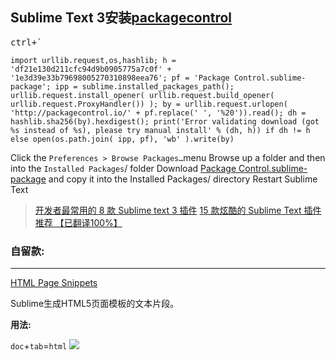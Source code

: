## Sublime Text 3安装[packagecontrol](https://packagecontrol.io/installation)

<p><kbd>ctrl<em>+</em>`</kbd></p>

```
import urllib.request,os,hashlib; h = 'df21e130d211cfc94d9b0905775a7c0f' + '1e3d39e33b79698005270310898eea76'; pf = 'Package Control.sublime-package'; ipp = sublime.installed_packages_path(); urllib.request.install_opener( urllib.request.build_opener( urllib.request.ProxyHandler()) ); by = urllib.request.urlopen( 'http://packagecontrol.io/' + pf.replace(' ', '%20')).read(); dh = hashlib.sha256(by).hexdigest(); print('Error validating download (got %s instead of %s), please try manual install' % (dh, h)) if dh != h else open(os.path.join( ipp, pf), 'wb' ).write(by)
```

Click the `Preferences > Browse Packages…`menu
Browse up a folder and then into the `Installed Packages`/ folder
Download [Package Control.sublime-package](https://packagecontrol.io/Package%20Control.sublime-package) and copy it into the Installed Packages/ directory
Restart Sublime Text

> [开发者最常用的 8 款 Sublime text 3 插件](https://www.oschina.net/news/71008/8-sublime-text-3-plugins)
> [15 款炫酷的 Sublime Text 插件推荐 【已翻译100%】](https://www.oschina.net/translate/15-awesome-sublime-text-plugins-for-web-development)


### 自留款:
----------
[HTML Page Snippets](https://packagecontrol.io/packages/HTML%20Page%20Snippets)

Sublime生成HTML5页面模板的文本片段。

**用法:**

`doc`+`tab`=`html`
![](https://packagecontrol.io/readmes/img/e4f7dae026dace69b92b7fc96e8d6f7d2816d117.png)
